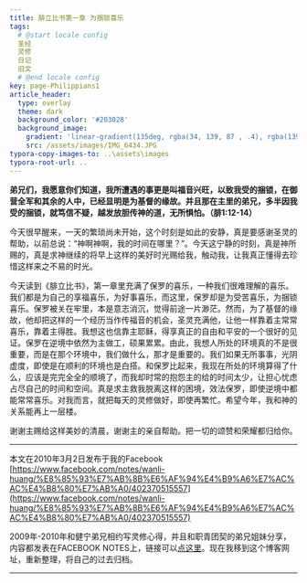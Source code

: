 ```yaml
---
title: 腓立比书第一章 为捆锁喜乐
tags: 
  # @start locale config
  圣经
  灵修
  日记
  旧文
  # @end locale config
key: page-Philippians1
article_header:
  type: overlay
  theme: dark
  background_color: '#203028'
  background_image:
    gradient: 'linear-gradient(135deg, rgba(34, 139, 87 , .4), rgba(139, 34, 139, .4))'
    src: /assets/images/IMG_6434.JPG
typora-copy-images-to: ..\assets\images
typora-root-url: ..
---
```


**弟兄们，我愿意你们知道，我所遭遇的事更是叫福音兴旺，以致我受的捆锁，在御营全军和其余的人中，已经显明是为基督的缘故。并且那在主里的弟兄，多半因我受的捆锁，就笃信不疑，越发放胆传神的道，无所惧怕。（腓1:12-14）**

<!--more-->

今天很早醒来，一天的繁琐尚未开始，这个时刻是如此的安静，真是要感谢圣灵的帮助，以前总说：“神啊神啊，我的时间在哪里？”。今天这宁静的时刻，真是神所赐的，真是求神继续的将早上这样的美好时光赐给我，触动我，让我真正懂得去珍惜这样来之不易的时光。

今天读到《腓立比书》，第一章里充满了保罗的喜乐，一种我们很难理解的喜乐。我们都是为自己的享福喜乐，为好事喜乐，而这里，保罗却是为受苦喜乐，为捆锁喜乐。保罗被关在牢里，本是意志消沉，觉得前途一片渺茫。然而，为了基督的缘故，他却把这样的一个经历当作传福音的机会，圣灵充满他，让他一样靠着主常常喜乐，靠着主得胜。我想这也信靠主耶稣，得享真正的自由和平安的一个很好的见证。保罗在逆境中依然为主做工，硕果累累。由此，我想人所处的环境真的不是很重要，而是在那个环境中，我们做什么，那才是重要的。我们如果无所事事，光阴虚度，即使是在顺利的环境也是白搭。和保罗比起来，我现在所处的环境算得了什么，应该是完完全全的顺境了，而我却时常的抱怨主的给的时间太少，让担心忧虑占尽自己的时间和空间。真是求主救我脱离这样的困境，效法保罗，即使逆境中都能常常喜乐。对我而言，就把每天的灵修做好，即使再繁忙。希望今年，我和神的关系能再上一层楼。

谢谢主赐给这样美妙的清晨，谢谢主的亲自帮助。把一切的颂赞和荣耀都归给你。

---

本文在2010年3月2日发布于我的Facebook [https://www.facebook.com/notes/wanli-huang/%E8%85%93%E7%AB%8B%E6%AF%94%E4%B9%A6%E7%AC%AC%E4%B8%80%E7%AB%A0/402370515557](https://www.facebook.com/notes/wanli-huang/%E8%85%93%E7%AB%8B%E6%AF%94%E4%B9%A6%E7%AC%AC%E4%B8%80%E7%AB%A0/402370515557)

2009年-2010年和健宁弟兄相约写灵修心得，并且和职青团契的弟兄姐妹分享，内容都发表在FACEBOOK NOTES上，链接可以[点这里](https://www.facebook.com/wanli.huang/notes)。现在我移到这个博客网址，重新整理，将自己的过去归档。

---





